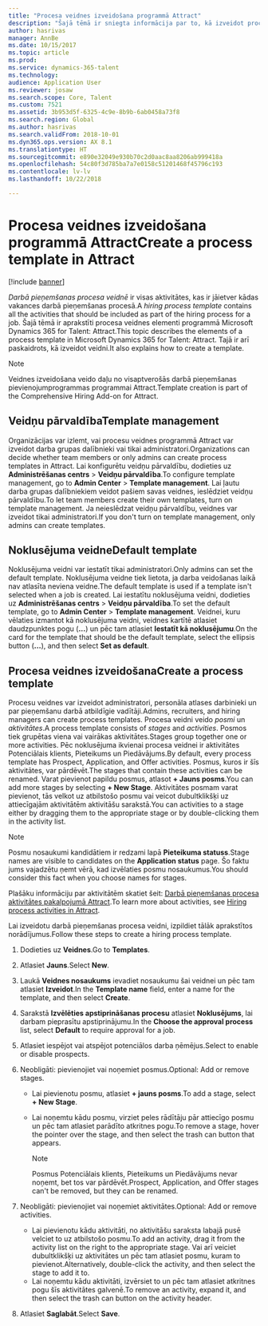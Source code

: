 ```yaml
---
title: "Procesa veidnes izveidošana programmā Attract"
description: "Šajā tēmā ir sniegta informācija par to, kā izveidot procesa veidni programmā Attract."
author: hasrivas
manager: AnnBe
ms.date: 10/15/2017
ms.topic: article
ms.prod: 
ms.service: dynamics-365-talent
ms.technology: 
audience: Application User
ms.reviewer: josaw
ms.search.scope: Core, Talent
ms.custom: 7521
ms.assetid: 3b953d5f-6325-4c9e-8b9b-6ab0458a73f8
ms.search.region: Global
ms.author: hasrivas
ms.search.validFrom: 2018-10-01
ms.dyn365.ops.version: AX 8.1
ms.translationtype: HT
ms.sourcegitcommit: e890e32049e930b70c2d0aac8aa8206ab999418a
ms.openlocfilehash: 54c80f3d785ba7a7e0158c51201468f45796c193
ms.contentlocale: lv-lv
ms.lasthandoff: 10/22/2018

---
```


# <a name="create-a-process-template-in-attract"></a><span data-ttu-id="5f7b5-103">Procesa veidnes izveidošana programmā Attract</span><span class="sxs-lookup"><span data-stu-id="5f7b5-103">Create a process template in Attract</span></span>

[!include [banner](includes/banner.md)]

<span data-ttu-id="5f7b5-104">*Darbā pieņemšanas procesa veidnē* ir visas aktivitātes, kas ir jāietver kādas vakances darbā pieņemšanas procesā.</span><span class="sxs-lookup"><span data-stu-id="5f7b5-104">A *hiring process template* contains all the activities that should be included as part of the hiring process for a job.</span></span> <span data-ttu-id="5f7b5-105">Šajā tēmā ir aprakstīti procesa veidnes elementi programmā Microsoft Dynamics 365 for Talent: Attract.</span><span class="sxs-lookup"><span data-stu-id="5f7b5-105">This topic describes the elements of a process template in Microsoft Dynamics 365 for Talent: Attract.</span></span> <span data-ttu-id="5f7b5-106">Tajā ir arī paskaidrots, kā izveidot veidni.</span><span class="sxs-lookup"><span data-stu-id="5f7b5-106">It also explains how to create a template.</span></span>

> [!NOTE]
> <span data-ttu-id="5f7b5-107">Veidnes izveidošana veido daļu no visaptverošās darbā pieņemšanas pievienojumprogrammas programmai Attract.</span><span class="sxs-lookup"><span data-stu-id="5f7b5-107">Template creation is part of the Comprehensive Hiring Add-on for Attract.</span></span>

## <a name="template-management"></a><span data-ttu-id="5f7b5-108">Veidņu pārvaldība</span><span class="sxs-lookup"><span data-stu-id="5f7b5-108">Template management</span></span>

<span data-ttu-id="5f7b5-109">Organizācijas var izlemt, vai procesu veidnes programmā Attract var izveidot darba grupas dalībnieki vai tikai administratori.</span><span class="sxs-lookup"><span data-stu-id="5f7b5-109">Organizations can decide whether team members or only admins can create process templates in Attract.</span></span> <span data-ttu-id="5f7b5-110">Lai konfigurētu veidņu pārvaldību, dodieties uz **Administrēšanas centrs** \> **Veidņu pārvaldība**.</span><span class="sxs-lookup"><span data-stu-id="5f7b5-110">To configure template management, go to **Admin Center** \> **Template management**.</span></span> <span data-ttu-id="5f7b5-111">Lai ļautu darba grupas dalībniekiem veidot pašiem savas veidnes, ieslēdziet veidņu pārvaldību.</span><span class="sxs-lookup"><span data-stu-id="5f7b5-111">To let team members create their own templates, turn on template management.</span></span> <span data-ttu-id="5f7b5-112">Ja neieslēdzat veidņu pārvaldību, veidnes var izveidot tikai administratori.</span><span class="sxs-lookup"><span data-stu-id="5f7b5-112">If you don't turn on template management, only admins can create templates.</span></span>

## <a name="default-template"></a><span data-ttu-id="5f7b5-113">Noklusējuma veidne</span><span class="sxs-lookup"><span data-stu-id="5f7b5-113">Default template</span></span>

<span data-ttu-id="5f7b5-114">Noklusējuma veidni var iestatīt tikai administratori.</span><span class="sxs-lookup"><span data-stu-id="5f7b5-114">Only admins can set the default template.</span></span> <span data-ttu-id="5f7b5-115">Noklusējuma veidne tiek lietota, ja darba veidošanas laikā nav atlasīta neviena veidne.</span><span class="sxs-lookup"><span data-stu-id="5f7b5-115">The default template is used if a template isn't selected when a job is created.</span></span> <span data-ttu-id="5f7b5-116">Lai iestatītu noklusējuma veidni, dodieties uz **Administrēšanas centrs** \> **Veidņu pārvaldība**.</span><span class="sxs-lookup"><span data-stu-id="5f7b5-116">To set the default template, go to **Admin Center** \> **Template management**.</span></span> <span data-ttu-id="5f7b5-117">Veidnei, kuru vēlaties izmantot kā noklusējuma veidni, veidnes kartītē atlasiet daudzpunktes pogu (**...**) un pēc tam atlasiet **Iestatīt kā noklusējumu**.</span><span class="sxs-lookup"><span data-stu-id="5f7b5-117">On the card for the template that should be the default template, select the ellipsis button (**...**), and then select **Set as default**.</span></span>

## <a name="create-a-process-template"></a><span data-ttu-id="5f7b5-118">Procesa veidnes izveidošana</span><span class="sxs-lookup"><span data-stu-id="5f7b5-118">Create a process template</span></span>

<span data-ttu-id="5f7b5-119">Procesu veidnes var izveidot administratori, personāla atlases darbinieki un par pieņemšanu darbā atbildīgie vadītāji.</span><span class="sxs-lookup"><span data-stu-id="5f7b5-119">Admins, recruiters, and hiring managers can create process templates.</span></span> <span data-ttu-id="5f7b5-120">Procesa veidni veido *posmi* un *aktivitātes*.</span><span class="sxs-lookup"><span data-stu-id="5f7b5-120">A process template consists of *stages* and *activities*.</span></span> <span data-ttu-id="5f7b5-121">Posmos tiek grupētas viena vai vairākas aktivitātes.</span><span class="sxs-lookup"><span data-stu-id="5f7b5-121">Stages group together one or more activities.</span></span> <span data-ttu-id="5f7b5-122">Pēc noklusējuma ikvienai procesa veidnei ir aktivitātes Potenciālais klients, Pieteikums un Piedāvājums.</span><span class="sxs-lookup"><span data-stu-id="5f7b5-122">By default, every process template has Prospect, Application, and Offer activities.</span></span> <span data-ttu-id="5f7b5-123">Posmus, kuros ir šīs aktivitātes, var pārdēvēt.</span><span class="sxs-lookup"><span data-stu-id="5f7b5-123">The stages that contain these activities can be renamed.</span></span> <span data-ttu-id="5f7b5-124">Varat pievienot papildu posmus, atlasot **+ Jauns posms**.</span><span class="sxs-lookup"><span data-stu-id="5f7b5-124">You can add more stages by selecting **+ New Stage**.</span></span> <span data-ttu-id="5f7b5-125">Aktivitātes posmam varat pievienot, tās velkot uz atbilstošo posmu vai veicot dubultklikšķi uz attiecīgajām aktivitātēm aktivitāšu sarakstā.</span><span class="sxs-lookup"><span data-stu-id="5f7b5-125">You can activities to a stage either by dragging them to the appropriate stage or by double-clicking them in the activity list.</span></span>

> [!NOTE]
> <span data-ttu-id="5f7b5-126">Posmu nosaukumi kandidātiem ir redzami lapā **Pieteikuma statuss**.</span><span class="sxs-lookup"><span data-stu-id="5f7b5-126">Stage names are visible to candidates on the **Application status** page.</span></span> <span data-ttu-id="5f7b5-127">Šo faktu jums vajadzētu ņemt vērā, kad izvēlaties posmu nosaukumus.</span><span class="sxs-lookup"><span data-stu-id="5f7b5-127">You should consider this fact when you choose names for stages.</span></span>

<span data-ttu-id="5f7b5-128">Plašāku informāciju par aktivitātēm skatiet šeit: [Darbā pieņemšanas procesa aktivitātes pakalpojumā Attract](./activities-attract.md).</span><span class="sxs-lookup"><span data-stu-id="5f7b5-128">To learn more about activities, see [Hiring process activities in Attract](./activities-attract.md).</span></span>

<span data-ttu-id="5f7b5-129">Lai izveidotu darbā pieņemšanas procesa veidni, izpildiet tālāk aprakstītos norādījumus.</span><span class="sxs-lookup"><span data-stu-id="5f7b5-129">Follow these steps to create a hiring process template.</span></span>

1. <span data-ttu-id="5f7b5-130">Dodieties uz **Veidnes**.</span><span class="sxs-lookup"><span data-stu-id="5f7b5-130">Go to **Templates**.</span></span>
2. <span data-ttu-id="5f7b5-131">Atlasiet **Jauns**.</span><span class="sxs-lookup"><span data-stu-id="5f7b5-131">Select **New**.</span></span>
3. <span data-ttu-id="5f7b5-132">Laukā **Veidnes nosaukums** ievadiet nosaukumu šai veidnei un pēc tam atlasiet **Izveidot**.</span><span class="sxs-lookup"><span data-stu-id="5f7b5-132">In the **Template name** field, enter a name for the template, and then select **Create**.</span></span>
4. <span data-ttu-id="5f7b5-133">Sarakstā **Izvēlēties apstiprināšanas procesu** atlasiet **Noklusējums**, lai darbam pieprasītu apstiprinājumu.</span><span class="sxs-lookup"><span data-stu-id="5f7b5-133">In the **Choose the approval process** list, select **Default** to require approval for a job.</span></span>
5. <span data-ttu-id="5f7b5-134">Atlasiet iespējot vai atspējot potenciālos darba ņēmējus.</span><span class="sxs-lookup"><span data-stu-id="5f7b5-134">Select to enable or disable prospects.</span></span>
6. <span data-ttu-id="5f7b5-135">Neobligāti: pievienojiet vai noņemiet posmus.</span><span class="sxs-lookup"><span data-stu-id="5f7b5-135">Optional: Add or remove stages.</span></span>

    - <span data-ttu-id="5f7b5-136">Lai pievienotu posmu, atlasiet **+ jauns posms**.</span><span class="sxs-lookup"><span data-stu-id="5f7b5-136">To add a stage, select **+ New Stage**.</span></span>
    - <span data-ttu-id="5f7b5-137">Lai noņemtu kādu posmu, virziet peles rādītāju pār attiecīgo posmu un pēc tam atlasiet parādīto atkritnes pogu.</span><span class="sxs-lookup"><span data-stu-id="5f7b5-137">To remove a stage, hover the pointer over the stage, and then select the trash can button that appears.</span></span>

        > [!NOTE]
        > <span data-ttu-id="5f7b5-138">Posmus Potenciālais klients, Pieteikums un Piedāvājums nevar noņemt, bet tos var pārdēvēt.</span><span class="sxs-lookup"><span data-stu-id="5f7b5-138">Prospect, Application, and Offer stages can't be removed, but they can be renamed.</span></span>

7. <span data-ttu-id="5f7b5-139">Neobligāti: pievienojiet vai noņemiet aktivitātes.</span><span class="sxs-lookup"><span data-stu-id="5f7b5-139">Optional: Add or remove activities.</span></span>

    - <span data-ttu-id="5f7b5-140">Lai pievienotu kādu aktivitāti, no aktivitāšu saraksta labajā pusē velciet to uz atbilstošo posmu.</span><span class="sxs-lookup"><span data-stu-id="5f7b5-140">To add an activity, drag it from the activity list on the right to the appropriate stage.</span></span> <span data-ttu-id="5f7b5-141">Vai arī veiciet dubultklikšķi uz aktivitātes un pēc tam atlasiet posmu, kuram to pievienot.</span><span class="sxs-lookup"><span data-stu-id="5f7b5-141">Alternatively, double-click the activity, and then select the stage to add it to.</span></span>
    - <span data-ttu-id="5f7b5-142">Lai noņemtu kādu aktivitāti, izvērsiet to un pēc tam atlasiet atkritnes pogu šīs aktivitātes galvenē.</span><span class="sxs-lookup"><span data-stu-id="5f7b5-142">To remove an activity, expand it, and then select the trash can button on the activity header.</span></span>

8. <span data-ttu-id="5f7b5-143">Atlasiet **Saglabāt**.</span><span class="sxs-lookup"><span data-stu-id="5f7b5-143">Select **Save**.</span></span>

